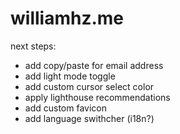 # williamhz.me


next steps: 
- add copy/paste for email address
- add light mode toggle
- add custom cursor select color
- apply lighthouse recommendations
- add custom favicon
- add language swithcher (i18n?)
